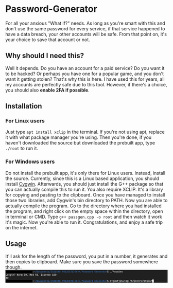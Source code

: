 # Password-Generator
For all your anxious "What if?" needs. As long as you're smart with this and don't use the same password for every service, if that service happened to have a data breach, your other accounts will be safe. From that point on, it's your choice to save that account or not.
## Why should I need this?
Well it depends. Do you have an account for a paid service? Do you want it to be hacked? Or perhaps you have one for a popular game, and you don't want it getting stolen? That's why this is here. I have used this for years, all my accounts are perfectly safe due to this tool. However, if there's a choice, you should also **enable 2FA if possible**.
## Installation
### For Linux users
Just type `apt install xclip` in the terminal. If you're not using apt, replace it with what package manager you're using. Then you're done, if you haven't downloaded the source but downloaded the prebuilt app, type `./root` to run it.
### For Windows users
Do not install the prebuilt app, it's only there for Linux users. Instead, install the source.
Currently, since this is a Linux based application, you should install [Cygwin](https://www.cygwin.com). Afterwards, you should just install the G++ package so that you can actually compile this to run it.
You also require XCLIP. It's a library for copying and pasting to the clipboard.
Once you have managed to install those two libraries, add Cygwin's bin directory to PATH.
Now you are able to actually compile the program. Go to the directory where you had installed the program, and right click on the empty space within the directory, open in terminal or CMD. 
Type `g++ passgen.cpp -o root` and then watch it work it's magic. Now you're able to run it. Congratulations, and enjoy a safe trip on the internet.
## Usage
It'll ask for the length of the password, you put in a number, it generates and then copies to clipboard. Make sure you save the password somewhere though.
![Proof of usage.](readmeimg/PGProof.png)
